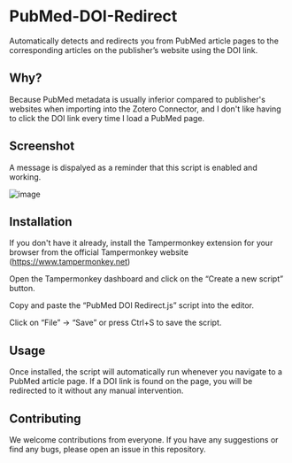 # PubMed-DOI-Redirect
Automatically detects and redirects you from PubMed article pages to the corresponding articles on the publisher’s website using the DOI link. 

## Why? 
Because PubMed metadata is usually inferior compared to publisher's websites when importing into the Zotero Connector, and I don't like having to click the DOI link every time I load a PubMed page.

## Screenshot
A message is dispalyed as a reminder that this script is enabled and working.

![image](https://github.com/huachuman/PubMed-DOI-Redirect/assets/125603964/a30d8ede-66cf-414f-a855-b6021e26929a)


## Installation
If you don't have it already, install the Tampermonkey extension for your browser from the official Tampermonkey website (https://www.tampermonkey.net)

Open the Tampermonkey dashboard and click on the “Create a new script” button.

Copy and paste the “PubMed DOI Redirect.js” script into the editor.

Click on “File” -> “Save” or press Ctrl+S to save the script.

## Usage
Once installed, the script will automatically run whenever you navigate to a PubMed article page. If a DOI link is found on the page, you will be redirected to it without any manual intervention.

## Contributing
We welcome contributions from everyone. If you have any suggestions or find any bugs, please open an issue in this repository.
